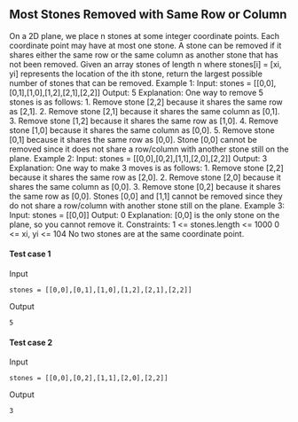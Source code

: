 
## Most Stones Removed with Same Row or Column
On a 2D plane, we place n stones at some integer coordinate points. Each coordinate point may have at most one stone. A stone can be removed if it shares either the same row or the same column as another stone that has not been removed. Given an array stones of length n where stones[i] = [xi, yi] represents the location of the ith stone, return the largest possible number of stones that can be removed. Example 1: Input: stones = [[0,0],[0,1],[1,0],[1,2],[2,1],[2,2]] Output: 5 Explanation: One way to remove 5 stones is as follows: 1. Remove stone [2,2] because it shares the same row as [2,1]. 2. Remove stone [2,1] because it shares the same column as [0,1]. 3. Remove stone [1,2] because it shares the same row as [1,0]. 4. Remove stone [1,0] because it shares the same column as [0,0]. 5. Remove stone [0,1] because it shares the same row as [0,0]. Stone [0,0] cannot be removed since it does not share a row/column with another stone still on the plane. Example 2: Input: stones = [[0,0],[0,2],[1,1],[2,0],[2,2]] Output: 3 Explanation: One way to make 3 moves is as follows: 1. Remove stone [2,2] because it shares the same row as [2,0]. 2. Remove stone [2,0] because it shares the same column as [0,0]. 3. Remove stone [0,2] because it shares the same row as [0,0]. Stones [0,0] and [1,1] cannot be removed since they do not share a row/column with another stone still on the plane. Example 3: Input: stones = [[0,0]] Output: 0 Explanation: [0,0] is the only stone on the plane, so you cannot remove it. Constraints: 1 &lt;= stones.length &lt;= 1000 0 &lt;= xi, yi &lt;= 104 No two stones are at the same coordinate point.

#### Test case 1

Input

```
stones = [[0,0],[0,1],[1,0],[1,2],[2,1],[2,2]]
```

Output

```
5
```

#### Test case 2

Input

```
stones = [[0,0],[0,2],[1,1],[2,0],[2,2]]
```

Output

```
3
```
  